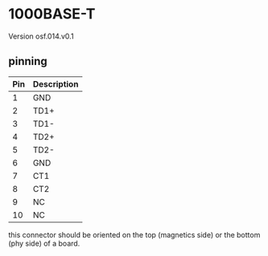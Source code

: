 # 1000BASE-T
Version osf.014.v0.1
## pinning
| Pin | Description |
| --- | ----------- |
| 1   | GND  |
| 2   | TD1+ |
| 3   | TD1- |
| 4   | TD2+ |
| 5   | TD2- |
| 6   | GND  |
| 7   | CT1  |
| 8   | CT2  |
| 9   | NC   |
| 10  | NC   |

this connector should be oriented on the top (magnetics side) or the bottom (phy side) of a board.
